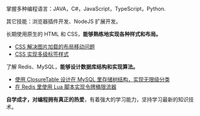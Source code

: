 掌握多种编程语言：JAVA，C#，JavaScript，TypeScript，Python.

其它技能：浏览器插件开发、NodeJS 扩展开发。

长期使用原生的 HTML 和 CSS，**能够熟练地实现各种样式和布局。**
  - [CSS 解决图片加载的布局移动问题](https://blog.kaciras.com/article/15/preventing-content-reflow-from-lazy-loaded-images-by-pure-css)
  - [CSS 实现多级标签样式](https://blog.kaciras.com/article/5/implement-multi-level-label-styles-by-CSS)

了解 Redis、MySQL，**能够设计数据库结构和实现算法。**
  - [使用 ClosureTable 设计在 MySQL 里存储树结构，实现无限级分类](https://blog.kaciras.com/article/6/store-tree-in-database)
  - [在 Redis 里使用 Lua 脚本实现令牌桶限流器](https://blog.kaciras.com/article/13/implement-token-bucket-with-redis-and-lua)
  
**自学成才，对编程拥有真正的热爱**，有着强大的学习能力，坚持学习最新的知识技术。
